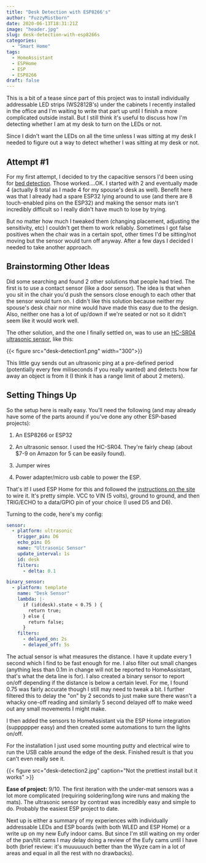 ```yaml
---
title: "Desk Detection with ESP8266's"
author: "FuzzyMistborn"
date: 2020-06-13T18:31:21Z
image: "header.jpg"
slug: desk-detection-with-esp8266s
categories:
  - "Smart Home"
tags:
  - HomeAssistant
  - ESPHome
  - ESP
  - ESP8266
draft: false
---
```


This is a bit of a tease since part of this project was to install individually addressable LED strips (WS2812B's) under the cabinets I recently installed in the office and I'm waiting to write that part up until I finish a more complicated outside install.  But I still think it's useful to discuss how I'm detecting whether I am at my desk to turn on the LEDs or not.

Since I didn't want the LEDs on all the time unless I was sitting at my desk I needed to figure out a way to detect whether I was sitting at my desk or not.

## Attempt #1

For my first attempt, I decided to try the capacitive sensors I'd been using for [bed detection](/esp8266-projects/).  Those worked....OK.  I started with 2 and eventually made 4 (actually 8 total as I made 4 for my spouse's desk as well).  Benefit here was that I already had a spare ESP32 lying around to use (and there are 8 touch-enabled pins on the ESP32) and making the sensor mats isn't incredibly difficult so I really didn't have much to lose by trying.

But no matter how much I tweaked them (changing placement, adjusting the sensitivity, etc) I couldn't get them to work reliably.  Sometimes I got false positives when the chair was in a certain spot, other times I'd be sitting/not moving but the sensor would turn off anyway.  After a few days I decided I needed to take another approach.

## Brainstorming Other Ideas

Did some searching and found 2 other solutions that people had tried.  The first is to use a contact sensor (like a door sensor).  The idea is that when you sit in the chair you'd push the sensors close enough to each other that the sensor would turn on.  I didn't like this solution because neither my spouse's desk chair nor mine would have made this easy due to the design. Also, neither one has a lot of up/down if we're seated or not so it didn't seem like it would work well.

The other solution, and the one I finally settled on, was to use an [HC-SR04 ultrasonic sensor](https://smile.amazon.com/gp/product/B07RGB4W8V), like this:

{{< figure src="desk-detection1.png" width="300">}}

This little guy sends out an ultrasonic ping at a pre-defined period (potentially every few miliseconds if you really wanted) and detects how far away an object is from it (I think it has a range limit of about 2 meters).

## Setting Things Up

So the setup here is really easy.  You'll need the following (and may already have some of the parts around if you've done any other ESP-based projects):

1) An ESP8266 or ESP32

2) An ultrasonic sensor.  I used the HC-SR04.  They're fairly cheap (about $7-9 on Amazon for 5 can be easily found).

3) Jumper wires

4) Power adapter/micro usb cable to power the ESP.

That's it!  I used ESP Home for this and followed the [instructions on the site](https://esphome.io/components/sensor/ultrasonic.html) to wire it.  It's pretty simple.  VCC to VIN (5 volts), ground to ground, and then TRIG/ECHO to a data/GPIO pin of your choice (I used D5 and D6).

Turning to the code, here's my config:

```yaml
sensor:
  - platform: ultrasonic
    trigger_pin: D6
    echo_pin: D5
    name: "Ultrasonic Sensor"
    update_interval: 1s
    id: desk
    filters:
      - delta: 0.1

binary_sensor:
  - platform: template
    name: "Desk Sensor"
    lambda: |-
      if (id(desk).state < 0.75 ) {
        return true;
      } else {
        return false;
      }
    filters:
      - delayed_on: 2s
      - delayed_off: 5s
```

The actual sensor is what measures the distance.  I have it update every 1 second which I find to be fast enough for me.  I also filter out small changes (anything less than 0.1m in change will not be reported to HomeAssistant, that's what the deta line is for).  I also created a binary sensor to report on/off depending if the distance is below a certain level.  For me, I found 0.75 was fairly accurate though I still may need to tweak a bit.  I further filtered this to delay the "on" by 2 seconds to just make sure there wasn't a whacky one-off reading and similarly 5 second delayed off to make weed out any small movements I might make.

I then added the sensors to HomeAssistant via the ESP Home integration (supppppper easy) and then created some automations to turn the lights on/off.

For the installation I just used some mounting putty and electrical wire to run the USB cable around the edge of the desk.  Finished result is that you can't even really see it.

{{< figure src="desk-detection2.jpg" caption="Not the prettiest install but it works" >}}

**Ease of project:** 9/10.  The first iteration with the under-mat sensors was a lot more complicated (requiring soldering/long wire runs and making the mats).  The ultrasonic sensor by contrast was incredibly easy and simple to do.  Probably the easiest ESP project to date.

Next up is either a summary of my experiences with individually addressable LEDs and ESP boards (with both WLED and ESP Home) or a write up on my new Eufy indoor cams.  But since I'm still waiting on my order of the pan/tilt cams I may delay doing a review of the Eufy cams until I have both (brief review: it's muuuuuuch better than the Wyze cam in a lot of areas and equal in all the rest with no drawbacks).
